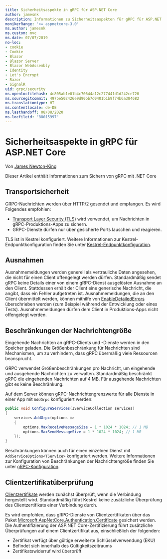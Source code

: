 ```yaml
---
title: Sicherheitsaspekte in gRPC für ASP.NET Core
author: jamesnk
description: Informationen zu Sicherheitsaspekten für gRPC für ASP.NET Core
monikerRange: '>= aspnetcore-3.0'
ms.author: jamesnk
ms.custom: mvc
ms.date: 07/07/2019
no-loc:
- cookie
- Cookie
- Blazor
- Blazor Server
- Blazor WebAssembly
- Identity
- Let's Encrypt
- Razor
- SignalR
uid: grpc/security
ms.openlocfilehash: 4c805ab1e01b4c70644a12c277441d1d242ce720
ms.sourcegitcommit: 497be502426e9d90bb7d0401b1b9f74b6a384682
ms.translationtype: HT
ms.contentlocale: de-DE
ms.lasthandoff: 08/08/2020
ms.locfileid: "88015997"
---
```

# <a name="security-considerations-in-grpc-for-aspnet-core"></a>Sicherheitsaspekte in gRPC für ASP.NET Core

Von [James Newton-King](https://twitter.com/jamesnk)

Dieser Artikel enthält Informationen zum Sichern von gRPC mit .NET Core

## <a name="transport-security"></a>Transportsicherheit

GRPC-Nachrichten werden über HTTP/2 gesendet und empfangen. Es wird Folgendes empfohlen:

* [Transport Layer Security (TLS)](https://tools.ietf.org/html/rfc5246) wird verwendet, um Nachrichten in gRPC-Produktions-Apps zu sichern.
* GRPC-Dienste dürfen nur über gesicherte Ports lauschen und reagieren.

TLS ist in Kestrel konfiguriert. Weitere Informationen zur Kestrel-Endpunktkonfiguration finden Sie unter [Kestrel-Endpunktkonfiguration](xref:fundamentals/servers/kestrel#endpoint-configuration).

## <a name="exceptions"></a>Ausnahmen

Ausnahmemeldungen werden generell als vertrauliche Daten angesehen, die nicht für einen Client offengelegt werden dürfen. Standardmäßig sendet gRPC keine Details einer von einem gRPC-Dienst ausgelösten Ausnahme an den Client. Stattdessen erhält der Client eine generische Nachricht, die angibt, dass ein Fehler aufgetreten ist. Ausnahmemeldungen, die an den Client übermittelt werden, können mithilfe von [EnableDetailedErrors](xref:grpc/configuration#configure-services-options) überschrieben werden (zum Beispiel während der Entwicklung oder eines Tests). Ausnahmemeldungen dürfen dem Client in Produktions-Apps nicht offengelegt werden.

## <a name="message-size-limits"></a>Beschränkungen der Nachrichtengröße

Eingehende Nachrichten an gRPC-Clients und -Dienste werden in den Speicher geladen. Die Größenbeschränkung für Nachrichten sind Mechanismen, um zu verhindern, dass gRPC übermäßig viele Ressourcen beansprucht.

GRPC verwendet Größenbeschränkungen pro Nachricht, um eingehende und ausgehende Nachrichten zu verwalten. Standardmäßig beschränkt gRPC die eingehenden Nachrichten auf 4 MB. Für ausgehende Nachrichten gibt es keine Beschränkung.

Auf dem Server können gRPC-Nachrichtengrenzwerte für alle Dienste in einer App mit `AddGrpc` konfiguriert werden:

```csharp
public void ConfigureServices(IServiceCollection services)
{
    services.AddGrpc(options =>
    {
        options.MaxReceiveMessageSize = 1 * 1024 * 1024; // 1 MB
        options.MaxSendMessageSize = 1 * 1024 * 1024; // 1 MB
    });
}
```

Beschränkungen können auch für einen einzelnen Dienst mit `AddServiceOptions<TService>` konfiguriert werden. Weitere Informationen zur Konfiguration von Beschränkungen der Nachrichtengröße finden Sie unter [gRPC-Konfiguration](xref:grpc/configuration).

## <a name="client-certificate-validation"></a>Clientzertifikatüberprüfung

[Clientzertifikate](https://tools.ietf.org/html/rfc5246#section-7.4.4) werden zunächst überprüft, wenn die Verbindung hergestellt wird. Standardmäßig führt Kestrel keine zusätzliche Überprüfung des Clientzertifikats einer Verbindung durch.

Es wird empfohlen, dass gRPC-Dienste von Clientzertifikaten über das Paket [Microsoft.AspNetCore.Authentication.Certificate](xref:security/authentication/certauth) gesichert werden. Die Authentifizierung der ASP.NET Core-Zertifizierung führt zusätzliche Überprüfungen auf einem Clientzertifikat aus, einschließlich der folgenden:

* Zertifikat verfügt über gültige erweiterte Schlüsselverwendung (EKU)
* Befindet sich innerhalb des Gültigkeitszeitraums
* Zertifikatswiderruf wird überprüft

